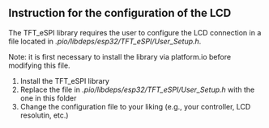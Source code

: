 ## Instruction for the configuration of the LCD

The TFT_eSPI library requires the user to configure the LCD connection in a file located in *.pio/libdeps/esp32/TFT_eSPI/User_Setup.h*.

Note: it is first necessary to install the library via platform.io before modifying this file.

1. Install the TFT_eSPI library
2. Replace the file in *.pio/libdeps/esp32/TFT_eSPI/User_Setup.h* with the one in this folder
3. Change the configuration file to your liking (e.g., your controller, LCD resolutin, etc.)